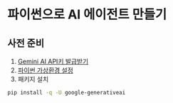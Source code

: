 # 파이썬으로 AI 에이전트 만들기



## 사전 준비
1. [Gemini AI API키 발급받기](https://console.cloud.google.com/apis/credentials?inv=1&invt=Abrtqw&project=elite-cascade-452009-h3)
2. [파이썬 가상환경 설정](https://github.com/dabidstudio/dabidstudio_guides/blob/main/python-set-venv.md)
3. 패키지 설치


```bash
pip install -q -U google-generativeai
```
